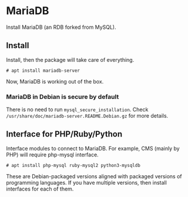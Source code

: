 # MariaDB

Install MariaDB (an RDB forked from MySQL).

## Install

Install, then the package will take care of everything.

```console
# apt install mariadb-server
```

Now, MariaDB is working out of the box.

### MariaDB in Debian is secure by default

There is no need to run `mysql_secure_installation`. Check `/usr/share/doc/mariadb-server.README.Debian.gz` for more details.

## Interface for PHP/Ruby/Python

Interface modules to connect to MariaDB. For example, CMS (mainly by PHP) will require php-mysql interface.

```console
# apt install php-mysql ruby-mysql2 python3-mysqldb
```

These are Debian-packaged versions aligned with packaged versions of programming languages. If you have multiple versions, then install interfaces for each of them.
